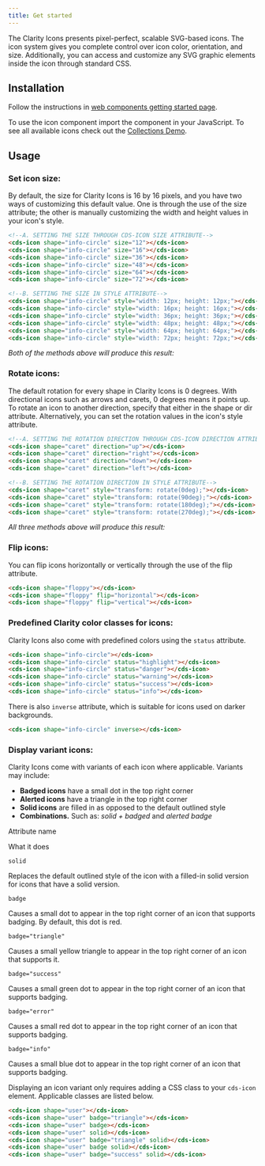```yaml
---
title: Get started
---
```


The Clarity Icons presents pixel-perfect, scalable SVG-based icons. The icon system gives you complete control over icon color, orientation, and size. Additionally, you can access and customize any SVG graphic elements inside the icon through standard CSS.

## Installation

Follow the instructions in [web components getting started page](/web-components/get-started.md).

To use the icon component import the component in your JavaScript.
To see all available icons check out the [Collections Demo](/foundation/icons).

## Usage

### Set icon size:

By default, the size for Clarity Icons is 16 by 16 pixels, and you have two ways of customizing this default value. One is through the use of the size attribute; the other is manually customizing the width and height values in your icon's style.

<doc-code>

```html
<!--A. SETTING THE SIZE THROUGH CDS-ICON SIZE ATTRIBUTE-->
<cds-icon shape="info-circle" size="12"></cds-icon>
<cds-icon shape="info-circle" size="16"></cds-icon>
<cds-icon shape="info-circle" size="36"></cds-icon>
<cds-icon shape="info-circle" size="48"></cds-icon>
<cds-icon shape="info-circle" size="64"></cds-icon>
<cds-icon shape="info-circle" size="72"></cds-icon>

<!--B. SETTING THE SIZE IN STYLE ATTRIBUTE-->
<cds-icon shape="info-circle" style="width: 12px; height: 12px;"></cds-icon>
<cds-icon shape="info-circle" style="width: 16px; height: 16px;"></cds-icon>
<cds-icon shape="info-circle" style="width: 36px; height: 36px;"></cds-icon>
<cds-icon shape="info-circle" style="width: 48px; height: 48px;"></cds-icon>
<cds-icon shape="info-circle" style="width: 64px; height: 64px;"></cds-icon>
<cds-icon shape="info-circle" style="width: 72px; height: 72px;"></cds-icon>
```

</doc-code>

_Both of the methods above will produce this result:_

### Rotate icons:

The default rotation for every shape in Clarity Icons is 0 degrees. With directional icons such as arrows and carets, 0 degrees means it points up. To rotate an icon to another direction, specify that either in the shape or dir attribute. Alternatively, you can set the rotation values in the icon's style attribute.

<doc-code>

```html
<!--A. SETTING THE ROTATION DIRECTION THROUGH CDS-ICON DIRECTION ATTRIBUTE-->
<cds-icon shape="caret" direction="up"></cds-icon>
<cds-icon shape="caret" direction="right"></ccds-icon>
<cds-icon shape="caret" direction="down"></cds-icon>
<cds-icon shape="caret" direction="left"></cds-icon>

<!--B. SETTING THE ROTATION DIRECTION IN STYLE ATTRIBUTE-->
<cds-icon shape="caret" style="transform: rotate(0deg);"></cds-icon>
<cds-icon shape="caret" style="transform: rotate(90deg);"></cds-icon>
<cds-icon shape="caret" style="transform: rotate(180deg);"></cds-icon>
<cds-icon shape="caret" style="transform: rotate(270deg);"></cds-icon>
```

</doc-code>

_All three methods above will produce this result:_

### Flip icons:

You can flip icons horizontally or vertically through the use of the flip attribute.

<doc-code>

```html
<cds-icon shape="floppy"></cds-icon>
<cds-icon shape="floppy" flip="horizontal"></cds-icon>
<cds-icon shape="floppy" flip="vertical"></cds-icon>
```

</doc-code>

### Predefined Clarity color classes for icons:

Clarity Icons also come with predefined colors using the `status` attribute.

<doc-code>

```html
<cds-icon shape="info-circle"></cds-icon>
<cds-icon shape="info-circle" status="highlight"></cds-icon>
<cds-icon shape="info-circle" status="danger"></cds-icon>
<cds-icon shape="info-circle" status="warning"></cds-icon>
<cds-icon shape="info-circle" status="success"></cds-icon>
<cds-icon shape="info-circle" status="info"></cds-icon>
```

</doc-code>

There is also `inverse` attribute, which is suitable for icons used on darker backgrounds.

<doc-code>

```html
<cds-icon shape="info-circle" inverse></cds-icon>
```

</doc-code>

### Display variant icons:

Clarity Icons come with variants of each icon where applicable. Variants may include:

- **Badged icons** have a small dot in the top right corner
- **Alerted icons** have a triangle in the top right corner
- **Solid icons** are filled in as opposed to the default outlined style
- **Combinations.** Such as: _solid + badged_ and _alerted badge_

Attribute name

What it does

`solid`

Replaces the default outlined style of the icon with a filled-in solid version for icons that have a solid version.

`badge`

Causes a small dot to appear in the top right corner of an icon that supports badging. By default, this dot is red.

`badge="triangle"`

Causes a small yellow triangle to appear in the top right corner of an icon that supports it.

`badge="success"`

Causes a small green dot to appear in the top right corner of an icon that supports badging.

`badge="error"`

Causes a small red dot to appear in the top right corner of an icon that supports badging.

`badge="info"`

Causes a small blue dot to appear in the top right corner of an icon that supports badging.

Displaying an icon variant only requires adding a CSS class to your `cds-icon` element. Applicable classes are listed below.

<doc-code>

```html
<cds-icon shape="user"></cds-icon>
<cds-icon shape="user" badge="triangle"></cds-icon>
<cds-icon shape="user" badge></cds-icon>
<cds-icon shape="user" solid></cds-icon>
<cds-icon shape="user" badge="triangle" solid></cds-icon>
<cds-icon shape="user" badge solid></cds-icon>
<cds-icon shape="user" badge="success" solid></cds-icon>
```

</doc-code>
